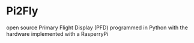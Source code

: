 # Pi2Fly
open source Primary Flight Display (PFD) programmed in Python with the hardware implemented with a RasperryPi
